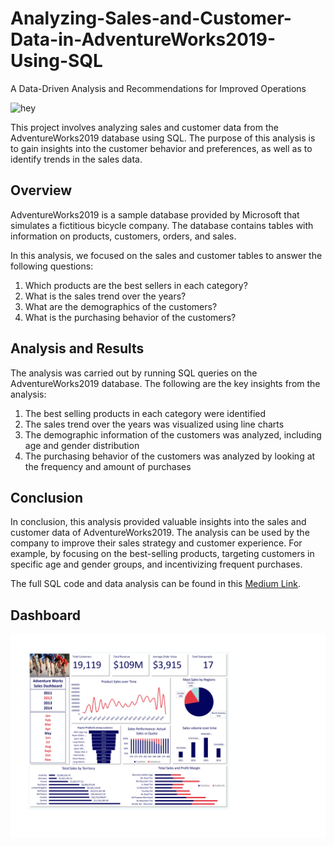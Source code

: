 # Analyzing-Sales-and-Customer-Data-in-AdventureWorks2019-Using-SQL
A Data-Driven Analysis and Recommendations for Improved Operations

![hey](https://miro.medium.com/v2/resize:fit:720/0*hFCGX60u4LKVqmKZ)

This project involves analyzing sales and customer data from the AdventureWorks2019 database using SQL. The purpose of this analysis is to gain insights into the customer behavior and preferences, as well as to identify trends in the sales data.

## Overview
AdventureWorks2019 is a sample database provided by Microsoft that simulates a fictitious bicycle company. The database contains tables with information on products, customers, orders, and sales.

In this analysis, we focused on the sales and customer tables to answer the following questions:

1. Which products are the best sellers in each category?
2. What is the sales trend over the years?
3. What are the demographics of the customers?
4. What is the purchasing behavior of the customers?

## Analysis and Results
The analysis was carried out by running SQL queries on the AdventureWorks2019 database. The following are the key insights from the analysis:

1. The best selling products in each category were identified
2. The sales trend over the years was visualized using line charts
3. The demographic information of the customers was analyzed, including age and gender distribution
4. The purchasing behavior of the customers was analyzed by looking at the frequency and amount of purchases

## Conclusion
In conclusion, this analysis provided valuable insights into the sales and customer data of AdventureWorks2019. The analysis can be used by the company to improve their sales strategy and customer experience. For example, by focusing on the best-selling products, targeting customers in specific age and gender groups, and incentivizing frequent purchases.

The full SQL code and data analysis can be found in this [Medium Link](https://medium.com/@Splendor001/analyzing-sales-and-customer-data-in-adventureworks2019-using-sql-999c47bc8d80).

## Dashboard
![Dashboard](Dashboard.jpg)
